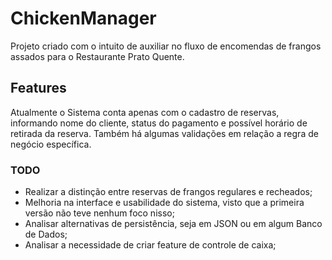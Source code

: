 # ChickenManager

Projeto criado com o intuito de auxiliar no fluxo de encomendas de frangos assados para o Restaurante Prato Quente.


## Features

Atualmente o Sistema conta apenas com o cadastro de reservas, informando nome do cliente, status do pagamento e possível horário de retirada da reserva. Também há algumas validações em relação a regra de negócio específica.


### TODO
- Realizar a distinção entre reservas de frangos regulares e recheados;
- Melhoria na interface e usabilidade do sistema, visto que a primeira versão não teve nenhum foco nisso;
- Analisar alternativas de persistência, seja em JSON ou em algum Banco de Dados;
- Analisar a necessidade de criar feature de controle de caixa;
